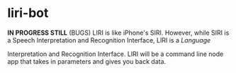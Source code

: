 # liri-bot
**IN PROGRESS STILL**
(BUGS)
LIRI is like iPhone's SIRI. However, while SIRI is a Speech Interpretation and Recognition Interface, LIRI is a _Language_ 

Interpretation and Recognition Interface. LIRI will be a command line node app that takes in parameters and gives you back data.
